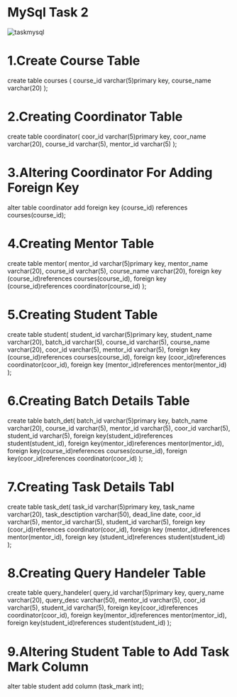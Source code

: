 # MySql Task 2
 
![taskmysql](https://github.com/GandhiRam2202/MySql-Task-2/assets/152801640/d89c10e3-b701-4231-ac64-9b774a23285d)

# 1.Create Course Table
create table courses (
course_id varchar(5)primary key,
course_name varchar(20)
);
# 2.Creating Coordinator Table
create table coordinator(
coor_id varchar(5)primary key,
coor_name varchar(20),
course_id varchar(5),
mentor_id varchar(5)
);

# 3.Altering Coordinator For Adding Foreign Key
alter table coordinator add foreign key (course_id) references courses(course_id);

# 4.Creating Mentor Table

create table mentor(
mentor_id varchar(5)primary key,
mentor_name varchar(20),
course_id varchar(5),
course_name varchar(20),
foreign key (course_id)references courses(course_id),
foreign key (course_id)references coordinator(course_id)
);

# 5.Creating Student Table

create table student(
student_id varchar(5)primary key,
student_name varchar(20),
batch_id varchar(5),
course_id varchar(5),
course_name varchar(20),
coor_id varchar(5),
mentor_id varchar(5),
foreign key (course_id)references courses(course_id),
foreign key (coor_id)references coordinator(coor_id),
foreign key (mentor_id)references mentor(mentor_id)
);

# 6.Creating Batch Details Table

create table batch_det(
batch_id varchar(5)primary key,
batch_name varchar(20),
course_id varchar(5),
mentor_id varchar(5),
coor_id varchar(5),
student_id varchar(5),
foreign key(student_id)references student(student_id),
foreign key(mentor_id)references mentor(mentor_id),
foreign key(course_id)references courses(course_id),
foreign key(coor_id)references coordinator(coor_id)
);

# 7.Creating Task Details Tabl

create table task_det(
task_id varchar(5)primary key,
task_name varchar(20),
task_desctiption varchar(50),
dead_line date,
coor_id varchar(5),
mentor_id varchar(5),
student_id varchar(5),
foreign key (coor_id)references coordinator(coor_id),
foreign key (mentor_id)references mentor(mentor_id),
foreign key (student_id)references student(student_id)
);

# 8.Creating Query Handeler Table

create table query_handeler(
query_id varchar(5)primary key,
query_name varchar(20),
query_desc varchar(50),
mentor_id varchar(5),
coor_id varchar(5),
student_id varchar(5),
foreign key(coor_id)references coordinator(coor_id),
foreign key(mentor_id)references mentor(mentor_id),
foreign key(student_id)references student(student_id)
);

# 9.Altering Student Table to Add Task Mark Column

alter table student add column (task_mark int);
